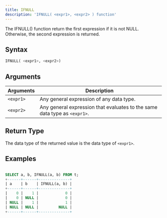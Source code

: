 ```yaml
---
title: IFNULL
description: 'IFNULL( <expr1>, <expr2> ) function'
---
```


The IFNULL() function return the first expression if it is not NULL. Otherwise, the second expression is returned.

## Syntax

```sql
IFNULL( <expr1>, <expr2>)
```

## Arguments

| Arguments   | Description |
| ----------- | ----------- |
| `<expr1>` | Any general expression of any data type. |
| `<expr2>` | Any general expression that evaluates to the same data type as `<expr1>`. |

## Return Type

The data type of the returned value is the data type of `<expr1>`.

## Examples

```sql

SELECT a, b, IFNULL(a, b) FROM t;
+------+------+--------------+
| a    | b    | IFNULL(a, b) |
+------+------+--------------+
|    0 |    1 |            0 |
|    0 | NULL |            0 |
| NULL |    1 |            1 |
| NULL | NULL |         NULL |
+------+------+--------------+
```
